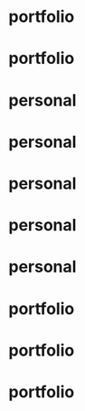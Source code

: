 # portfolio
# portfolio
# personal
# personal
# personal
# personal
# personal
# portfolio
# portfolio
# portfolio
